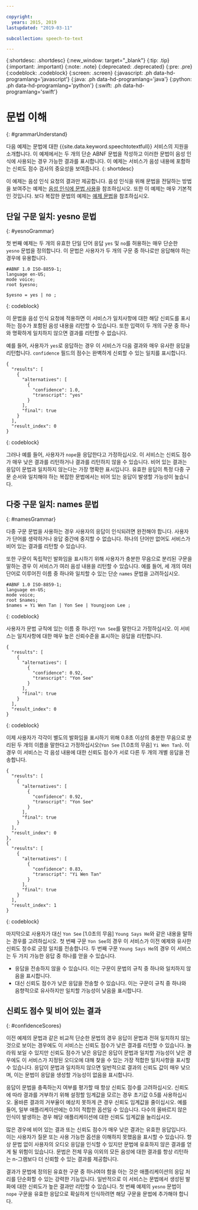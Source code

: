 ```yaml
---

copyright:
  years: 2015, 2019
lastupdated: "2019-03-11"

subcollection: speech-to-text

---
```


{:shortdesc: .shortdesc}
{:new_window: target="_blank"}
{:tip: .tip}
{:important: .important}
{:note: .note}
{:deprecated: .deprecated}
{:pre: .pre}
{:codeblock: .codeblock}
{:screen: .screen}
{:javascript: .ph data-hd-programlang='javascript'}
{:java: .ph data-hd-programlang='java'}
{:python: .ph data-hd-programlang='python'}
{:swift: .ph data-hd-programlang='swift'}

# 문법 이해
{: #grammarUnderstand}

다음 예제는 문법에 대한 {{site.data.keyword.speechtotextfull}} 서비스의 지원을 소개합니다. 이 예제에서는 두 개의 단순 ABNF 문법을 작성하고 이러한 문법이 음성 인식에 사용되는 경우 가능한 결과를 표시합니다. 이 예제는 서비스가 음성 내용에 포함하는 신뢰도 점수 검사의 중요성을 보여줍니다.
{: shortdesc}

이 예제는 음성 인식 요청의 결과만 제공합니다. 음성 인식을 위해 문법을 전달하는 방법을 보여주는 예제는 [음성 인식에 문법 사용](/docs/services/speech-to-text/grammar-use.html)을 참조하십시오. 또한 이 예제는 매우 기본적인 것입니다. 보다 복잡한 문법의 예제는 [예제 문법](/docs/services/speech-to-text/grammar-examples.html)을 참조하십시오.

## 단일 구문 일치: yesno 문법
{: #yesnoGrammar}

첫 번째 예제는 두 개의 유효한 단일 단어 응답 `yes` 및 `no`를 허용하는 매우 단순한 `yesno` 문법을 정의합니다. 이 문법은 사용자가 두 개의 구문 중 하나로만 응답해야 하는 경우에 유용합니다.

```
#ABNF 1.0 ISO-8859-1;
language en-US;
mode voice;
root $yesno;

$yesno = yes | no ;
```
{: codeblock}

이 문법을 음성 인식 요청에 적용하면 이 서비스가 일치사항에 대한 해당 신뢰도를 표시하는 점수가 포함된 음성 내용을 리턴할 수 있습니다. 또한 입력이 두 개의 구문 중 하나와 명확하게 일치하지 않으면 결과를 리턴할 수 없습니다.

예를 들어, 사용자가 `yes`로 응답하는 경우 이 서비스가 다음 결과와 매우 유사한 응답을 리턴합니다. `confidence` 필드의 점수는 완벽하게 신뢰할 수 있는 일치를 표시합니다.

```
{
  "results": [
    {
      "alternatives": [
        {
          "confidence": 1.0,
          "transcript": "yes"
        }
      ],
      "final": true
    }
  ],
  "result_index": 0
}
```
{: codeblock}

그러나 예를 들어, 사용자가 `nope`을 응답한다고 가정하십시오. 이 서비스는 신뢰도 점수가 매우 낮은 결과를 리턴하거나 결과를 리턴하지 않을 수 있습니다. 비어 있는 결과는 응답이 문법과 일치하지 않는다는 가장 명확한 표시입니다. 유효한 응답이 특정 다중 구문 순서와 일치해야 하는 복잡한 문법에서는 비어 있는 응답이 발생할 가능성이 높습니다.

## 다중 구문 일치: names 문법
{: #namesGrammar}

다중 구문 문법을 사용하는 경우 사용자의 응답이 인식되려면 완전해야 합니다. 사용자가 단어를 생략하거나 응답 중간에 중지할 수 없습니다. 하나의 단어만 없어도 서비스가 비어 있는 결과를 리턴할 수 있습니다.

또한 구문이 독립적인 발화임을 표시하기 위해 사용자가 충분한 무음으로 분리된 구문을 말하는 경우 이 서비스가 여러 음성 내용을 리턴할 수 있습니다. 예를 들어, 세 개의 여러 단어로 이루어진 이름 중 하나와 일치할 수 있는 단순 `names` 문법을 고려하십시오.

```
#ABNF 1.0 ISO-8859-1;
language en-US;
mode voice;
root $names;
$names = Yi Wen Tan | Yon See | Youngjoon Lee ;
```
{: codeblock}

사용자가 문법 규칙에 있는 이름 중 하나인 `Yon See`를 말한다고 가정하십시오. 이 서비스는 일치사항에 대한 매우 높은 신뢰수준을 표시하는 응답을 리턴합니다.

```
{
  "results": [
    {
      "alternatives": [
        {
          "confidence": 0.92,
          "transcript": "Yon See"
        }
      ],
      "final": true
    }
  ],
  "result_index": 0
}
```
{: codeblock}

이제 사용자가 각각이 별도의 발화임을 표시하기 위해 0.8초 이상의 충분한 무음으로 분리된 두 개의 이름을 말한다고 가정하십시오(`Yon See` [1.0초의 무음] `Yi Wen Tan`). 이 경우 이 서비스는 각 음성 내용에 대한 신뢰도 점수가 서로 다른 두 개의 개별 응답을 전송합니다.

```
{
  "results": [
    {
      "alternatives": [
        {
          "confidence": 0.92,
          "transcript": "Yon See"
        }
      ],
      "final": true
    }
  ],
  "result_index": 0
},
{
  "results": [
    {
      "alternatives": [
        {
          "confidence": 0.83,
          "transcript": "Yi Wen Tan"
        }
      ],
      "final": true
    }
  ],
  "result_index": 1
}
```
{: codeblock}

마지막으로 사용자가 대신 `Yon See` [1.0초의 무음] `Young Says He`와 같은 내용을 말하는 경우를 고려하십시오. 첫 번째 구문 `Yon See`의 경우 이 서비스가 이전 예제와 유사한 신뢰도 정수로 긍정 일치를 전송합니다. 두 번째 구문 `Young Says He`의 경우 이 서비스는 두 가지 가능한 응답 중 하나를 얻을 수 있습니다.

-   응답을 전송하지 않을 수 있습니다. 이는 구문이 문법의 규칙 중 하나와 일치하지 않음을 표시합니다.
-   대신 신뢰도 점수가 낮은 응답을 전송할 수 있습니다. 이는 구문이 규칙 중 하나와 음향적으로 유사하지만 일치할 가능성이 낮음을 표시합니다.

## 신뢰도 점수 및 비어 있는 결과
{: #confidenceScores}

이전 예제의 문법과 같은 비교적 단순한 문법의 경우 응답이 문법과 전혀 일치하지 않는 것으로 보이는 경우에도 이 서비스는 신뢰도 점수가 낮은 결과를 리턴할 수 있습니다. 놀라워 보일 수 있지만 신뢰도 점수가 낮은 응답은 응답이 문법과 일치할 가능성이 낮은 경우에도 이 서비스가 지정된 오디오에 대해 찾을 수 있는 가장 적합한 일치사항을 표시할 수 있습니다. 응답이 문법과 일치하지 않으면 일반적으로 결과의 신뢰도 값이 매우 낮으며, 이는 문법이 응답을 생성할 가능성이 없음을 표시합니다.

응답이 문법을 충족하는지 여부를 평가할 때 항상 신뢰도 점수를 고려하십시오. 신뢰도에 따라 결과를 거부하기 위해 설정할 임계값을 모르는 경우 초기값 0.5를 사용하십시오. 올바른 결과의 거부율이 예상치 못하게 큰 경우 신뢰도 임계값을 줄이십시오. 예를 들어, 일부 애플리케이션에는 0.1이 적합한 옵션일 수 있습니다. 다수의 올바르지 않은 인식이 발생하는 경우 해당 애플리케이션에 대한 신뢰도 임계값을 늘리십시오.

많은 경우에 비어 있는 결과 또는 신뢰도 점수가 매우 낮은 결과는 유효한 응답입니다. 이는 사용자가 질문 또는 사용 가능한 옵션을 이해하지 못했음을 표시할 수 있습니다. 항상 문법 없이 사용자의 오디오 응답을 인식할 수 있지만 문법에 유효하지 않은 결과를 얻게 될 위험이 있습니다. 문법은 전체 무음 이외의 모든 음성에 대한 결과를 항상 리턴하는 n-그램보다 더 신뢰할 수 있는 결과를 제공합니다.

결과가 문법에 정의된 유효한 구문 중 하나여야 함을 아는 것은 애플리케이션의 응답 처리를 단순화할 수 있는 강력한 기능입니다. 일반적으로 이 서비스는 문법에서 생성된 발화에 대한 신뢰도가 높은 결과만 리턴할 수 있습니다. 첫 번째 예제의 `yesno` 문법이 `nope` 구문을 유효한 응답으로 확실하게 인식하려면 해당 구문을 문법에 추가해야 합니다.
